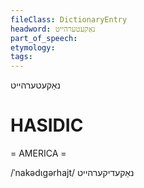 ```yaml
---
fileClass: DictionaryEntry
headword: נאַקעטערהייט
part_of_speech: 
etymology: 
tags: 
---
```

נאַקעטערהייט

HASIDIC
=======
= AMERICA = 

/ˈnakədɩgərhajt/ נאַקעדיקערהייט